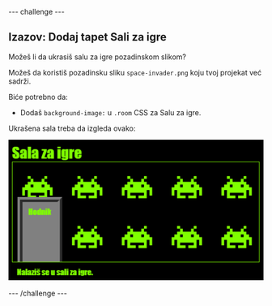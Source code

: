 --- challenge ---

## Izazov: Dodaj tapet Sali za igre

Možeš li da ukrasiš salu za igre pozadinskom slikom?

Možeš da koristiš pozadinsku sliku `space-invader.png` koju tvoj projekat već sadrži.

Biće potrebno da:

+ Dodaš `background-image:` u `.room` CSS za Salu za igre. 

Ukrašena sala treba da izgleda ovako:

![screenshot](images/rooms-games-finished.png)

--- /challenge ---